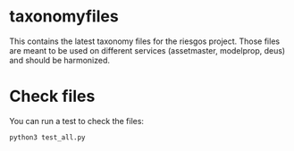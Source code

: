 # taxonomyfiles
This contains the latest taxonomy files for the riesgos project. Those files are meant to be used on different services (assetmaster, modelprop, deus) and should be harmonized.

# Check files

You can run a test to check the files:
```
python3 test_all.py
```
